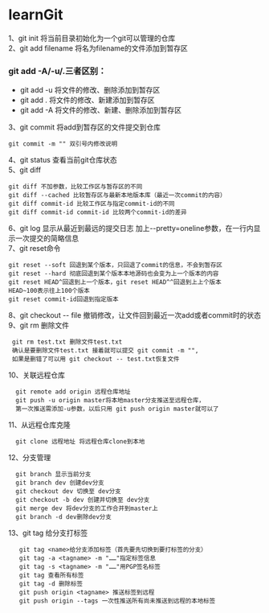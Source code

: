 # learnGit
1、git init 将当前目录初始化为一个git可以管理的仓库  
2、git add filename 将名为filename的文件添加到暂存区  
### git add -A/-u/.三者区别：  
* git add -u 将文件的修改、删除添加到暂存区  
* git add . 将文件的修改、新建添加到暂存区	  
* git add -A 将文件的修改、新建、删除添加到暂存区


3、git commit 将add到暂存区的文件提交到仓库  
    
    git commit -m "" 双引号内修改说明
4、git status 查看当前git仓库状态  
5、git diff 

    git diff 不加参数，比较工作区与暂存区的不同
    git diff --cached 比较暂存区与最新本地版本库（最近一次commit的内容）
    git diff commit-id 比较工作区与指定commit-id的不同
    git diff commit-id commit-id 比较两个commit-id的差异
    
6、git log 显示从最近到最远的提交日志 加上--pretty=oneline参数，在一行内显示一次提交的简略信息  
7、git reset命令    

    git reset --soft 回退到某个版本，只回退了commit的信息，不会到暂存区
    git reset --hard 彻底回退到某个版本本地源码也会变为上一个版本的内容
    git reset HEAD^回退到上一个版本，git reset HEAD^^回退到上上个版本
    HEAD~100表示往上100个版本
    git reset commit-id回退到指定版本
    
 8、git checkout -- file 撤销修改，让文件回到最近一次add或者commit时的状态     
 9、git rm 删除文件  
     
     git rm test.txt 删除文件test.txt
     确认是要删除文件test.txt 接着就可以提交 git commit -m "",
     如果是删错了可以用 git checkout -- test.txt恢复文件
     
  10、关联远程仓库
  
      git remote add origin 远程仓库地址
      git push -u origin master将本地master分支推送至远程仓库，
      第一次推送需添加-u参数，以后只用 git push origin master就可以了
      
  11、从远程仓库克隆
  
      git clone 远程地址 将远程仓库clone到本地
      
  12、分支管理
  
      git branch 显示当前分支
      git branch dev 创建dev分支
      git checkout dev 切换至 dev分支
      git checkout -b dev 创建并切换至 dev分支
      git merge dev 将dev分支的工作合并到master上
      git branch -d dev删除dev分支
      
   13、git tag 给分支打标签
   
       git tag <name>给分支添加标签（首先要先切换到要打标签的分支）
       git tag -a <tagname> -m "……"指定标签信息
       git tag -s <tagname> -m "……"用PGP签名标签
       git tag 查看所有标签
       git tag -d 删除标签
       git push origin <tagname> 推送标签到远程
       git push origin --tags 一次性推送所有尚未推送到远程的本地标签
       
    
             
